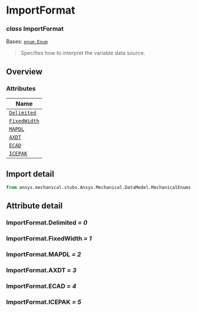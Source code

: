 # ImportFormat

<a id="ImportFormat"></a>

### *class* ImportFormat

Bases: [`enum.Enum`](https://docs.python.org/3/library/enum.html#enum.Enum)

> Specifies how to interpret the variable data source.

> <!-- !! processed by numpydoc !! -->

<a id="overview"></a>

## Overview

### Attributes

| Name |
| ------------------------------------------------------------------ |
| [`Delimited`](./../Table/ImportFormat.md#ImportFormat.Delimited) |
| [`FixedWidth`](./../Table/ImportFormat.md#ImportFormat.FixedWidth) |
| [`MAPDL`](#ImportFormat.MAPDL) |
| [`AXDT`](#ImportFormat.AXDT) |
| [`ECAD`](#ImportFormat.ECAD) |
| [`ICEPAK`](#ImportFormat.ICEPAK) |

<a id="import-detail"></a>

## Import detail

```python
from ansys.mechanical.stubs.Ansys.Mechanical.DataModel.MechanicalEnums.ExternalData import ImportFormat
```

<a id="attribute-detail"></a>

## Attribute detail

<a id="ImportFormat.Delimited"></a>

### ImportFormat.Delimited *= 0*

<a id="ImportFormat.FixedWidth"></a>

### ImportFormat.FixedWidth *= 1*

<a id="ImportFormat.MAPDL"></a>

### ImportFormat.MAPDL *= 2*

<a id="ImportFormat.AXDT"></a>

### ImportFormat.AXDT *= 3*

<a id="ImportFormat.ECAD"></a>

### ImportFormat.ECAD *= 4*

<a id="ImportFormat.ICEPAK"></a>

### ImportFormat.ICEPAK *= 5*
